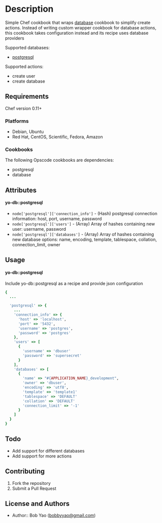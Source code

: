 Description
===========

Simple Chef cookbook that wraps [database](https://github.com/opscode-cookbooks/database) cookbook to simplify create actions. Instead of writing custom wrapper cookbook for database actions, this cookbook takes configuration instead and its recipe uses database providers

Supported databases:

* [postgresql](https://github.com/hw-cookbooks/postgresql)

Supported actions:

* create user
* create database

Requirements
------------
Chef version 0.11+

### Platforms
* Debian, Ubuntu
* Red Hat, CentOS, Scientific, Fedora, Amazon

### Cookbooks
The following Opscode cookbooks are dependencies:

* postgresql
* database

Attributes
----------

#### yo-db::postgresql

* `node['postgresql']['connection_info']` - (Hash) postgresql connection information: host, port, username, password
* `node['postgresql']['users']` - (Array) Array of hashes containing new user: username, password
* `node['postgresql']['databases']` - (Array) Array of hashes containing new database options: name, encoding, template, tablespace, collation, connection_limit, owner

Usage
-----

#### yo-db::postgresql
Include yo-db::postgresql as a recipe and provide json configuration

```ruby
{
  ...

  'postgresql' => {
    ...
    'connection_info' => {
      'host' => 'localhost',
      'port' => '5432',
      'username' => 'postgres',
      'password' => 'postgres'
    },
    'users' => [
      {
        'username' => 'dbuser'
        'password' => 'supersecret'
      }
    ],
    'databases' => [
      {
        'name' => "#{APPLICATION_NAME}_development",
        'owner' => 'dbuser',
        'encoding' => 'utf8',
        'template' => 'template1'
        'tablespace' => 'DEFAULT' 
        'collation' => 'DEFAULT'
        'connection_limit' => '-1'
      }
    ]
  }
}
```

Todo
----

* Add support for different databases
* Add support for more actions

Contributing
------------

1. Fork the repository
1. Submit a Pull Request

License and Authors
-------------------
* Author:: Bob Yao (<bobbyyao@gmail.com>)
